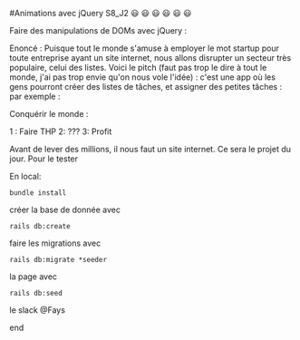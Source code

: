 #Animations avec jQuery  S8_J2 :smiley: :smiley: :smiley: :smiley: :smiley: :smiley:

Faire des manipulations de DOMs avec jQuery :

Enoncé : Puisque tout le monde s'amuse à employer le mot startup pour toute entreprise ayant un site internet, nous allons disrupter un secteur très populaire, celui des listes. Voici le pitch (faut pas trop le dire à tout le monde, j'ai pas trop envie qu'on nous vole l'idée) : c'est une app où les gens pourront créer des listes de tâches, et assigner des petites tâches : par exemple :

Conquérir le monde :

1 : Faire THP
2: ???
3: Profit

Avant de lever des millions, il nous faut un site internet. Ce sera le projet du jour.
Pour le tester

En local: 

`bundle install` 

créer la base de donnée avec 

`rails db:create` 

faire les migrations avec 

`rails db:migrate *seeder`

la page avec 

`rails db:seed`



 le slack @Fays

end
